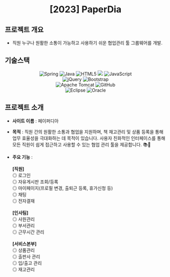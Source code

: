 
<div align="center">
<h1> [2023] PaperDia </h1>
</div>

##  프로젝트 개요 

- 직원 누구나 원활한 소통이 가능하고 사용하기 쉬운 협업관리 툴 그룹웨어를 개발.
  

## 기술스택 

<div align="center">

![Spring](https://img.shields.io/badge/spring-%236DB33F.svg?style=for-the-badge&logo=spring&logoColor=white)
![Java](https://img.shields.io/badge/java-%23ED8B00.svg?style=for-the-badge&logo=openjdk&logoColor=white)
![HTML5](https://img.shields.io/badge/html5-%23E34F26.svg?style=for-the-badge&logo=html5&logoColor=white)
<img src="https://img.shields.io/badge/css-1572B6?style=for-the-badge&logo=css3&logoColor=white"> 
![JavaScript](https://img.shields.io/badge/javascript-%23323330.svg?style=for-the-badge&logo=javascript&logoColor=%23F7DF1E)<br>
![jQuery](https://img.shields.io/badge/jquery-%230769AD.svg?style=for-the-badge&logo=jquery&logoColor=white)
![Bootstrap](https://img.shields.io/badge/bootstrap-%238511FA.svg?style=for-the-badge&logo=bootstrap&logoColor=white)<br>
![Apache Tomcat](https://img.shields.io/badge/apache%20tomcat-%23F8DC75.svg?style=for-the-badge&logo=apache-tomcat&logoColor=black)
![GitHub](https://img.shields.io/badge/github-%23121011.svg?style=for-the-badge&logo=github&logoColor=white)<br>
![Eclipse](https://img.shields.io/badge/Eclipse-FE7A16.svg?style=for-the-badge&logo=Eclipse&logoColor=white)
![Oracle](https://img.shields.io/badge/Oracle-F80000?style=for-the-badge&logo=oracle&logoColor=white)

</div>

## 프로젝트 소개 

- <b>사이트 이름</b> : 페이퍼디아

- <b>목적</b> : 직원 간의 원활한 소통과 협업을 지원하며, 책 재고관리 및 상품 등록을 통해 업무 효율성을 극대화하는 데 목적이 있습니다. 사용자 친화적인 인터페이스를 통해 모든 직원이 쉽게 접근하고 사용할 수 있는 협업 관리 툴을 제공합니다. 📚🔧

- <b>주요 기능</b> : <br><br>
  <b>[직원]</b> <br>
    ◎ 로그인 <br>
    ◎ 자유게시판 조회/등록 <br>
    ◎ 마이페이지(프로필 변경, 출퇴근 등록, 휴가신청 등) <br>
    ◎ 채팅 <br>
    ◎ 전자결재 <br>
  <br>
  <b>[인사팀]</b> <br>
    ◎ 사원관리 <br>
    ◎ 부서관리 <br>
    ◎ 근무시간 관리 <br>
    <br>
  <b>[서비스본부]</b> <br>
    ◎ 상품관리 <br>
    ◎ 출판사 관리 <br>
    ◎ 입/출고 관리 <br>
    ◎ 재고관리 <br>


